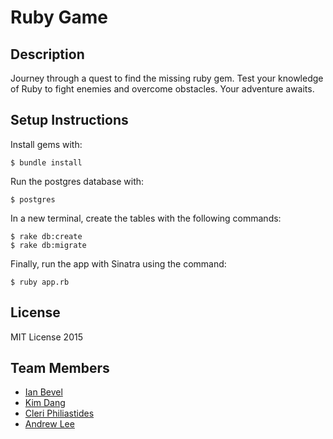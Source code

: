 # Ruby Game

## Description

Journey through a quest to find the missing ruby gem. Test your knowledge of Ruby to fight enemies and overcome obstacles. Your adventure awaits.

Setup Instructions
----

Install gems with:
```
$ bundle install
```
Run the postgres database with:
```
$ postgres
```
In a new terminal, create the tables with the following commands:
```
$ rake db:create
$ rake db:migrate
```
Finally, run the app with Sinatra using the command:
```
$ ruby app.rb
```
## License
MIT License 2015


## Team Members

* [Ian Bevel](github.com/ianofearth)
* [Kim Dang](github.com/kimdangg)
* [Cleri Philiastides](github.com/cleriphil)
* [Andrew Lee](github.com/andrewlhy)
